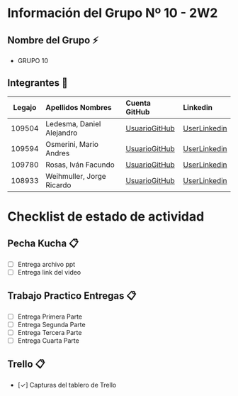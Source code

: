 # Información del Grupo Nº 10 - 2W2


## Nombre del Grupo :zap:

* GRUPO 10


## Integrantes :busts_in_silhouette:

| Legajo| Apellidos Nombres  | Cuenta GitHub | Linkedin
| :------: | :-------- | :-------- | :-------- |
| 109504 | Ledesma, Daniel Alejandro |[UsuarioGitHub](https://github.com/dl230595)|[UserLinkedin](https://ar.linkedin.com/ledesmadaniel)|
| 109594 | Osmerini, Mario Andres |[UsuarioGitHub](https://github.com/Mariosme)|[UserLinkedin](https://ar.linkedin.com/mario-osmerini-7187b0192)|
| 109780 | Rosas, Iván Facundo |[UsuarioGitHub](https://github.com/IvanFFRR)|[UserLinkedin](https://www.linkedin.com/in/ivanfrosas/)|
| 108933 | Weihmuller, Jorge Ricardo |[UsuarioGitHub](https://github.com/joriwe)|[UserLinkedin](https://ar.linkedin.com/)|


# Checklist de estado de actividad

## Pecha Kucha :clipboard:
- [ ] Entrega archivo ppt
- [ ] Entrega link del video

## Trabajo Practico Entregas :clipboard:
- [ ] Entrega Primera Parte
- [ ] Entrega Segunda Parte
- [ ] Entrega Tercera Parte
- [ ] Entrega Cuarta Parte

## Trello :clipboard:
- [✓] Capturas del tablero de Trello
